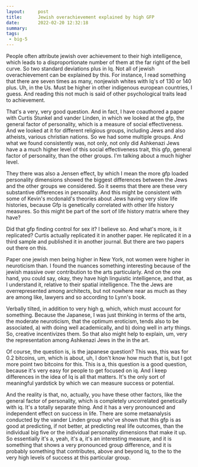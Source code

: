 ```yaml
---
layout:     post
title:      Jewish overachievement explained by high GFP
date:       2022-02-20 12:32:18
summary:    
tags:
 - big-5
---
```


People often attribute jewish over achievement to their high intelligence, which leads to a disproportionate number of them at the far right of the bell curve. So two standard deviations plus in Iq. Not all of jewish overachievement can be explained by this. For instance, I read something that there are seven times as many, nonjewish whites with Iq's of 130 or 140 plus. Uh, in the Us. Must be higher in other indigenous european countries, I guess. And reading this not much is said of other psychological traits lead to achievement.

That's a very, very good question. And in fact, I have coauthored a paper with Curtis Stunkel and vander Linden, in which we looked at the gfp, the general factor of personality, which is a measure of social effectiveness. And we looked at it for different religious groups, including Jews and also atheists, various christian nations. So we had some multiple groups. And what we found consistently was, not only, not only did Ashkenazi Jews have a a much higher level of this social effectiveness trait, this gfp, general factor of personality, than the other groups. I'm talking about a much higher level.

They there was also a Jensen effect, by which I mean the more gfp loaded personality dimensions showed the biggest differences between the Jews and the other groups we considered. So it seems that there are these very substantive differences in personality. And this might be consistent with some of Kevin's mcdonald's theories about Jews having very slow life histories, because Gfp is genetically correlated with other life history measures. So this might be part of the sort of life history matrix where they have?

Did that gfp finding control for sex it? I believe so. And what's more, is it replicated? Curtis actually replicated it in another paper. He replicated it in a third sample and published it in another journal. But there are two papers out there on this. 

Paper one jewish men being higher in New York, not women were higher in neuroticism than. I found the nuances something interesting because of the jewish massive over contribution to the arts particularly. And on the one hand, you could say, okay, they have high linguistic intelligence, and that, as I understand it, relative to their spatial intelligence. The the Jews are overrepresented among architects, but not nowhere near as much as they are among like, lawyers and so according to Lynn's book.

Verbally tilted, in addition to very high g, which, which must account for something. Because the Japanese, I was just thinking in terms of the arts, the moderate neuroticism, that the optimum eroticism, tends also to be associated, a) with doing well academically, and b) doing well in arty things. So, creative incentivizes them. So that also might help to explain, um, very the representation among Ashkenazi Jews in the in the art.

Of course, the question is, is the japanese question? This was, this was for 0.2 bitcoins, um, which is about, uh, I don't know how much that is, but I got more point two bitcoins for this. This is a, this question is a good question, because it's very easy for people to get focused on iq. And I keep differences in the idea of Iq is all that matters. It's the only sort of meaningful yardstick by which we can measure success or potential.

And the reality is that, no, actually, you have these other factors, like the general factor of personality, which is completely uncorrelated genetically with iq. It's a totally separate thing. And it has a very pronounced and independent effect on success in life. There are some metaanalysis conducted by the vander Linden group who've shown that this gfp is as good at predicting, if not better, at predicting real life outcomes, than the individual big five or the individual personality dimensions that make it up. So essentially it's a, yeah, it's a, it's an interesting measure, and it is something that shows a very pronounced group difference, and it is probably something that contributes, above and beyond Iq, to the to the very high levels of success at this particular group.